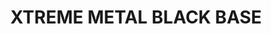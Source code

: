 ---
layout: product
title: "XTREME METAL BLACK BASE"
price: "750" 
desc: "Enamel Metalizer 35mL"
img_path: "/assets/img/AK471.webp"
brand: "AK "
available: true
special_offer: false
new: false
soon: false
cat: "020000"
subcat: "020200"
subsubcat: "020205"
sifra: "AK471"
popular: false
spec: false
---